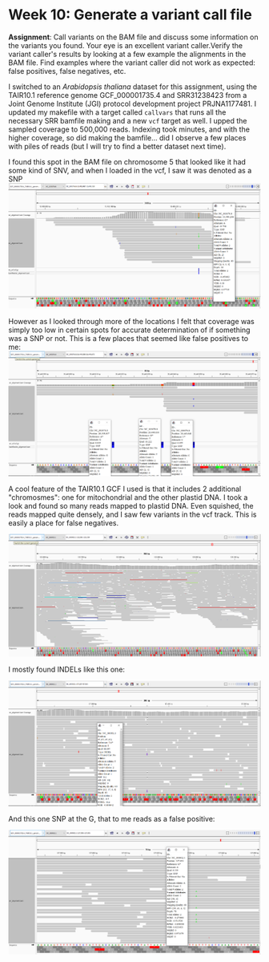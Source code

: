 # Week 10: Generate a variant call file
**Assignment**: Call variants on the BAM file and discuss some information on the variants you found. Your eye is an excellent variant caller.Verify the variant caller's results by looking at a few example the alignments in the BAM file. Find examples where the variant caller did not work as expected: false positives, false negatives, etc.

I switched to an *Arabidopsis thaliana* dataset for this assignment, using the TAIR10.1 reference genome GCF_000001735.4 and SRR31238423 from a Joint Genome Institute (JGI) protocol development project PRJNA1177481. I updated my makefile with a target called `callvars` that runs all the necessary SRR bamfile making and a new `vcf` target as well. I upped the sampled coverage to 500,000 reads. Indexing took minutes, and with the higher coverage, so did making the bamfile... did I observe a few places with piles of reads (but I will try to find a better dataset next time).

I found this spot in the BAM file on chromosome 5 that looked like it had some kind of SNV, and when I loaded in the vcf, I saw it was denoted as a SNP
![](Screenshots/SNP.PNG)

However as I looked through more of the locations I felt that coverage was simply too low in certain spots for accurate determination of if something was a SNP or not. This is a few places that seemed like false positives to me:
![](Screenshots/FP.PNG)

A cool feature of the TAIR10.1 GCF I used is that it includes 2 additional "chromosmes": one for mitochondrial and the other plastid DNA. I took a look and found so many reads mapped to plastid DNA. Even squished, the reads mapped quite densely, and I saw few variants in the vcf track. This is easily a place for false negatives. 

![](Screenshots/FN.PNG)

I mostly found INDELs like this one:

![](Screenshots/INDEL.PNG)

And this one SNP at the G, that to me reads as a false positive:

![](Screenshots/FP-2.PNG)